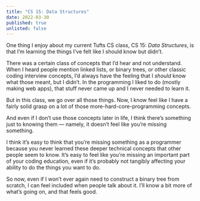 ```yaml
---
title: "CS 15: Data Structures"
date: 2022-03-30
published: true
unlisted: false
---
```


One thing I enjoy about my current Tufts CS class, CS 15: _Data Structures_, is that I’m learning the things I’ve felt like I should know but didn’t.

There was a certain class of concepts that I’d hear and not understand. When I heard people mention linked lists, or binary trees, or other classic coding interview concepts, I’d always have the feeling that I _should_ know what those meant, but I didn’t. In the programming I liked to do (mostly making web apps), that stuff never came up and I never needed to learn it.

But in this class, we go over all those things. Now, I know feel like I have a fairly solid grasp on a lot of those more-hard-core-programming concepts.

And even if I don’t use those concepts later in life, I think there’s something just to knowing them — namely, it doesn’t feel like you’re missing something.

I think it’s easy to think that you’re missing something as a programmer because you never learned these deeper technical concepts that other people seem to know. It’s easy to feel like you’re missing an important part of your coding education, even if it’s probably not tangibly affecting your ability to do the things you want to do.

So now, even if I won’t ever again need to construct a binary tree from scratch, I can feel included when people talk about it. I’ll know a bit more of what’s going on, and that feels good.
